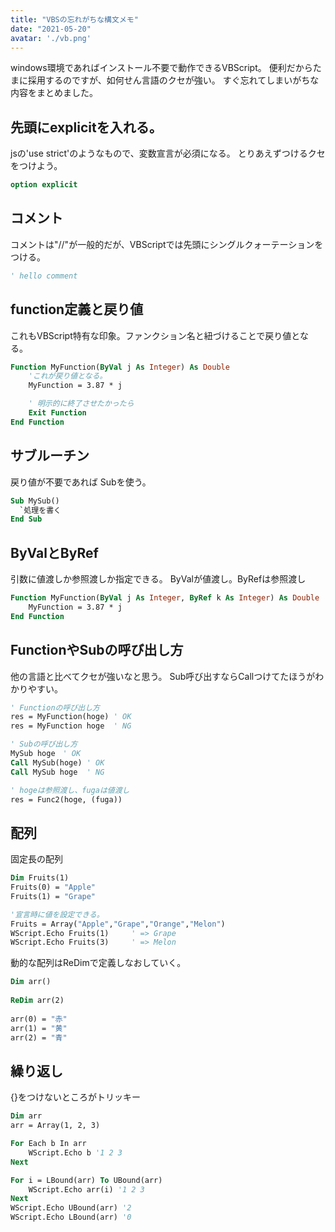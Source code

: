 ```yaml
---
title: "VBSの忘れがちな構文メモ"
date: "2021-05-20"
avatar: './vb.png'
---
```


windows環境であればインストール不要で動作できるVBScript。
便利だからたまに採用するのですが、如何せん言語のクセが強い。
すぐ忘れてしまいがちな内容をまとめました。


## 先頭にexplicitを入れる。
jsの'use strict'のようなもので、変数宣言が必須になる。
とりあえずつけるクセをつけよう。
```vb
option explicit
```

## コメント
コメントは"//"が一般的だが、VBScriptでは先頭にシングルクォーテーションをつける。
```vb
' hello comment
```

## function定義と戻り値
これもVBScript特有な印象。ファンクション名と紐づけることで戻り値となる。
```vb
Function MyFunction(ByVal j As Integer) As Double
    'これが戻り値となる。
    MyFunction = 3.87 * j

    ' 明示的に終了させたかったら
    Exit Function
End Function
```

## サブルーチン
戻り値が不要であれば Subを使う。
```vb
Sub MySub()
  `処理を書く
End Sub
```

## ByValとByRef
引数に値渡しか参照渡しか指定できる。 
ByValが値渡し。ByRefは参照渡し
```vb
Function MyFunction(ByVal j As Integer, ByRef k As Integer) As Double
    MyFunction = 3.87 * j
End Function
```

## FunctionやSubの呼び出し方
他の言語と比べてクセが強いなと思う。
Sub呼び出すならCallつけてたほうがわかりやすい。
```vb
' Functionの呼び出し方
res = MyFunction(hoge) ' OK
res = MyFunction hoge  ' NG

' Subの呼び出し方
MySub hoge　' OK
Call MySub(hoge) ' OK
Call MySub hoge  ' NG

' hogeは参照渡し、fugaは値渡し
res = Func2(hoge, (fuga))
```

## 配列
固定長の配列
```vb
Dim Fruits(1)
Fruits(0) = "Apple"
Fruits(1) = "Grape"

'宣言時に値を設定できる。
Fruits = Array("Apple","Grape","Orange","Melon")
WScript.Echo Fruits(1)     ' => Grape
WScript.Echo Fruits(3)     ' => Melon
```

動的な配列はReDimで定義しなおしていく。
```vb
Dim arr()
    
ReDim arr(2)
    
arr(0) = "赤"
arr(1) = "黄"
arr(2) = "青"
```

## 繰り返し
{}をつけないところがトリッキー
```vb
Dim arr
arr = Array(1, 2, 3)

For Each b In arr
	WScript.Echo b '1 2 3
Next

For i = LBound(arr) To UBound(arr)
	WScript.Echo arr(i) '1 2 3
Next
WScript.Echo UBound(arr) '2
WScript.Echo LBound(arr) '0
```
